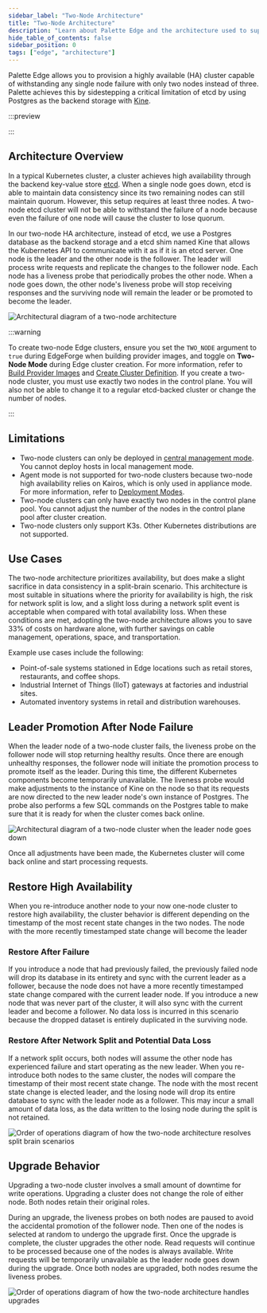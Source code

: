 ```yaml
---
sidebar_label: "Two-Node Architecture"
title: "Two-Node Architecture"
description: "Learn about Palette Edge and the architecture used to support two-node edge clusters."
hide_table_of_contents: false
sidebar_position: 0
tags: ["edge", "architecture"]
---
```


Palette Edge allows you to provision a highly available (HA) cluster capable of withstanding any single node failure
with only two nodes instead of three. Palette achieves this by sidestepping a critical limitation of etcd by using
Postgres as the backend storage with [Kine](https://github.com/k3s-io/kine).

:::preview

:::

## Architecture Overview

In a typical Kubernetes cluster, a cluster achieves high availability through the backend key-value store
[etcd](https://etcd.io/). When a single node goes down, etcd is able to maintain data consistency since its two
remaining nodes can still maintain quorum. However, this setup requires at least three nodes. A two-node etcd cluster
will not be able to withstand the failure of a node because even the failure of one node will cause the cluster to lose
quorum.

In our two-node HA architecture, instead of etcd, we use a Postgres database as the backend storage and a etcd shim
named Kine that allows the Kubernetes API to communicate with it as if it is an etcd server. One node is the leader and
the other node is the follower. The leader will process write requests and replicate the changes to the follower node.
Each node has a liveness probe that periodically probes the other node. When a node goes down, the other node's liveness
probe will stop receiving responses and the surviving node will remain the leader or be promoted to become the leader.

![Architectural diagram of a two-node architecture](/clusters_edge_architecture_two-node-diagram.webp)

:::warning

To create two-node Edge clusters, ensure you set the `TWO_NODE` argument to `true` during EdgeForge when building
provider images, and toggle on **Two-Node Mode** during Edge cluster creation. For more information, refer to
[Build Provider Images](../edgeforge-workflow/palette-canvos/build-provider-images.md) and
[Create Cluster Definition](../site-deployment/cluster-deployment.md). If you create a two-node cluster, you must use
exactly two nodes in the control plane. You will also not be able to change it to a regular etcd-backed cluster or
change the number of nodes.

:::

## Limitations

- Two-node clusters can only be deployed in [central management mode](../edge-native-lifecycle.md#central-clusters). You
  cannot deploy hosts in local management mode.
- Agent mode is not supported for two-node clusters because two-node high availability relies on Kairos, which is only
  used in appliance mode. For more information, refer to
  [Deployment Modes](../../../deployment-modes/deployment-modes.md).
- Two-node clusters can only have exactly two nodes in the control plane pool. You cannot adjust the number of the nodes
  in the control plane pool after cluster creation.
- Two-node clusters only support K3s. Other Kubernetes distributions are not supported.

## Use Cases

The two-node architecture prioritizes availability, but does make a slight sacrifice in data consistency in a
split-brain scenario. This architecture is most suitable in situations where the priority for availability is high, the
risk for network split is low, and a slight loss during a network split event is acceptable when compared with total
availability loss. When these conditions are met, adopting the two-node architecture allows you to save 33% of costs on
hardware alone, with further savings on cable management, operations, space, and transportation.

Example use cases include the following:

- Point-of-sale systems stationed in Edge locations such as retail stores, restaurants, and coffee shops.
- Industrial Internet of Things (IIoT) gateways at factories and industrial sites.
- Automated inventory systems in retail and distribution warehouses.

## Leader Promotion After Node Failure

When the leader node of a two-node cluster fails, the liveness probe on the follower node will stop returning healthy
results. Once there are enough unhealthy responses, the follower node will initiate the promotion process to promote
itself as the leader. During this time, the different Kubernetes components become temporarily unavailable. The liveness
probe would make adjustments to the instance of Kine on the node so that its requests are now directed to the new leader
node's own instance of Postgres. The probe also performs a few SQL commands on the Postgres table to make sure that it
is ready for when the cluster comes back online.

![Architectural diagram of a two-node cluster when the leader node goes down](/clusters_edge_architecture_two-node-failover.webp)

Once all adjustments have been made, the Kubernetes cluster will come back online and start processing requests.

## Restore High Availability

When you re-introduce another node to your now one-node cluster to restore high availability, the cluster behavior is
different depending on the timestamp of the most recent state changes in the two nodes. The node with the more recently
timestamped state change will become the leader

### Restore After Failure

If you introduce a node that had previously failed, the previously failed node will drop its database in its entirety
and sync with the current leader as a follower, because the node does not have a more recently timestamped state change
compared with the current leader node. If you introduce a new node that was never part of the cluster, it will also sync
with the current leader and become a follower. No data loss is incurred in this scenario because the dropped dataset is
entirely duplicated in the surviving node.

### Restore After Network Split and Potential Data Loss

If a network split occurs, both nodes will assume the other node has experienced failure and start operating as the new
leader. When you re-introduce both nodes to the same cluster, the nodes will compare the timestamp of their most recent
state change. The node with the most recent state change is elected leader, and the losing node will drop its entire
database to sync with the leader node as a follower. This may incur a small amount of data loss, as the data written to
the losing node during the split is not retained.

![Order of operations diagram of how the two-node architecture resolves split brain scenarios](/clusters_edge_architecture_two-node-split.webp)

## Upgrade Behavior

Upgrading a two-node cluster involves a small amount of downtime for write operations. Upgrading a cluster does not
change the role of either node. Both nodes retain their original roles.

During an upgrade, the liveness probes on both nodes are paused to avoid the accidental promotion of the follower node.
Then one of the nodes is selected at random to undergo the upgrade first. Once the upgrade is complete, the cluster
upgrades the other node. Read requests will continue to be processed because one of the nodes is always available. Write
requests will be temporarily unavailable as the leader node goes down during the upgrade. Once both nodes are upgraded,
both nodes resume the liveness probes.

![Order of operations diagram of how the two-node architecture handles upgrades](/clusters_edge_architecture_two-node-upgrade.webp)
